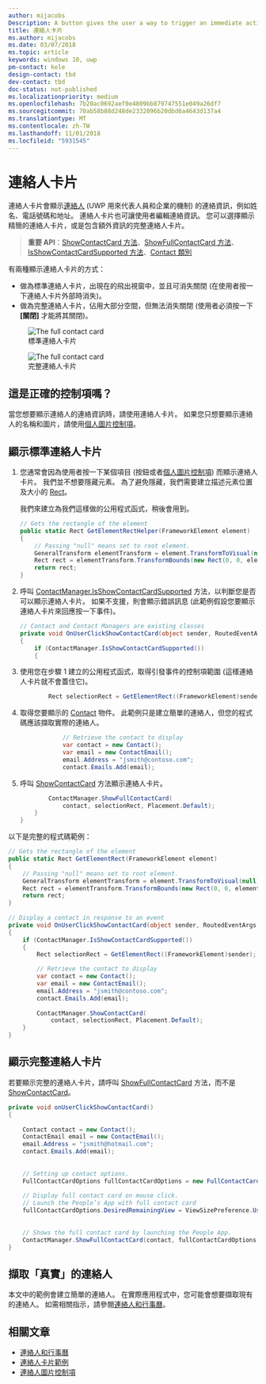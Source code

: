 ```yaml
---
author: mijacobs
Description: A button gives the user a way to trigger an immediate action.
title: 連絡人卡片
ms.author: mijacobs
ms.date: 03/07/2018
ms.topic: article
keywords: windows 10, uwp
pm-contact: kele
design-contact: tbd
dev-contact: tbd
doc-status: not-published
ms.localizationpriority: medium
ms.openlocfilehash: 7b20ac0692aef0e4809bb879747551e049a26df7
ms.sourcegitcommit: 70ab58b88d248de2332096b20dbd6a4643d137a4
ms.translationtype: MT
ms.contentlocale: zh-TW
ms.lasthandoff: 11/01/2018
ms.locfileid: "5931545"
---
```

# <a name="contact-card"></a>連絡人卡片

連絡人卡片會顯示[連絡人](//docs.microsoft.com/uwp/api/Windows.ApplicationModel.Contacts.Contact) (UWP 用來代表人員和企業的機制) 的連絡資訊，例如姓名、電話號碼和地址。  連絡人卡片也可讓使用者編輯連絡資訊。 您可以選擇顯示精簡的連絡人卡片，或是包含額外資訊的完整連絡人卡片。

> **重要 API**：[ShowContactCard 方法](/uwp/api/windows.applicationmodel.contacts.contactmanager#Windows_ApplicationModel_Contacts_ContactManager_ShowFullContactCard_Windows_ApplicationModel_Contacts_Contact_Windows_Foundation_Rect_)、[ShowFullContactCard 方法](/uwp/api/windows.applicationmodel.contacts.contactmanager#Windows_ApplicationModel_Contacts_ContactManager_ShowContactCard_Windows_ApplicationModel_Contacts_Contact_Windows_ApplicationModel_Contacts_FullContactCardOptions_)、[IsShowContactCardSupported 方法](/uwp/api/windows.applicationmodel.contacts.contactmanager.IsShowContactCardSupported)、[Contact 類別](//docs.microsoft.com/uwp/api/Windows.ApplicationModel.Contacts.Contact)  

有兩種顯示連絡人卡片的方式：  
* 做為標準連絡人卡片，出現在的飛出視窗中，並且可消失關閉 (在使用者按一下連絡人卡片外部時消失)。 
* 做為完整連絡人卡片，佔用大部分空間，但無法消失關閉 (使用者必須按一下 **\[關閉\]** 才能將其關閉)。 


<figure>
    <img src="images/contact-card/contact-card-standard.png" alt="The full contact card">
    <figcaption>標準連絡人卡片</figcaption>
</figure>

<figure>
    <img src="images/contact-card/contact-card-full.png" alt="The full contact card">
    <figcaption>完整連絡人卡片</figcaption>
</figure>


## <a name="is-this-the-right-control"></a>這是正確的控制項嗎？

當您想要顯示連絡人的連絡資訊時，請使用連絡人卡片。 如果您只想要顯示連絡人的名稱和圖片，請使用[個人圖片控制項](person-picture.md)。 


<!-- TODO: Add examples back when the contact card has been added. -->

<!-- ## Examples

<table>
<th align="left">XAML Controls Gallery<th>
<tr>
<td><img src="images/xaml-controls-gallery-sm.png" alt="XAML controls gallery"></img></td>
<td>
    <p>If you have the <strong style="font-weight: semi-bold">XAML Controls Gallery</strong> app installed, click here to <a href="xamlcontrolsgallery:/item/Button">open the app and see the Button in action</a>.</p>
    <ul>
    <li><a href="https://www.microsoft.com/store/productId/9MSVH128X2ZT">Get the XAML Controls Gallery app (Microsoft Store)</a></li>
    <li><a href="https://github.com/Microsoft/Windows-universal-samples/tree/master/Samples/XamlUIBasics">Get the source code (GitHub)</a></li>
    </ul>
</td>
</tr>
</table> -->

## <a name="show-a-standard-contact-card"></a>顯示標準連絡人卡片

1. 您通常會因為使用者按一下某個項目 (按鈕或者[個人圖片控制項](person-picture.md)) 而顯示連絡人卡片。 我們並不想要隱藏元素。 為了避免隱藏，我們需要建立描述元素位置及大小的 [Rect](/uwp/api/windows.foundation.rect)。 

    我們來建立為我們這樣做的公用程式函式，稍後會用到。
    ```csharp
    // Gets the rectangle of the element 
    public static Rect GetElementRectHelper(FrameworkElement element) 
    { 
        // Passing "null" means set to root element. 
        GeneralTransform elementTransform = element.TransformToVisual(null); 
        Rect rect = elementTransform.TransformBounds(new Rect(0, 0, element.ActualWidth, element.ActualHeight)); 
        return rect; 
    } 

    ```

2. 呼叫 [ContactManager.IsShowContactCardSupported](/uwp/api/windows.applicationmodel.contacts.contactmanager.IsShowContactCardSupported) 方法，以判斷您是否可以顯示連絡人卡片。 如果不支援，則會顯示錯誤訊息  (此範例假設您要顯示連絡人卡片來回應按一下事件)。
    ```csharp
    // Contact and Contact Managers are existing classes 
    private void OnUserClickShowContactCard(object sender, RoutedEventArgs e) 
    { 
        if (ContactManager.IsShowContactCardSupported()) 
        { 

    ```

3. 使用您在步驟 1 建立的公用程式函式，取得引發事件的控制項範圍 (這樣連絡人卡片就不會蓋住它)。

    ```csharp
            Rect selectionRect = GetElementRect((FrameworkElement)sender); 
    ```

4. 取得您要顯示的 [Contact](//docs.microsoft.com/uwp/api/Windows.ApplicationModel.Contacts.Contact) 物件。 此範例只是建立簡單的連絡人，但您的程式碼應該擷取實際的連絡人。 

    ```csharp
                // Retrieve the contact to display
                var contact = new Contact(); 
                var email = new ContactEmail(); 
                email.Address = "jsmith@contoso.com"; 
                contact.Emails.Add(email); 
    ```
5. 呼叫 [ShowContactCard](/uwp/api/windows.applicationmodel.contacts.contactmanager#Windows_ApplicationModel_Contacts_ContactManager_ShowFullContactCard_Windows_ApplicationModel_Contacts_Contact_Windows_Foundation_Rect_) 方法顯示連絡人卡片。 

    ```csharp
            ContactManager.ShowFullContactCard(
                contact, selectionRect, Placement.Default); 
        } 
    } 
    ```

以下是完整的程式碼範例：

```csharp
// Gets the rectangle of the element 
public static Rect GetElementRect(FrameworkElement element) 
{ 
    // Passing "null" means set to root element. 
    GeneralTransform elementTransform = element.TransformToVisual(null); 
    Rect rect = elementTransform.TransformBounds(new Rect(0, 0, element.ActualWidth, element.ActualHeight)); 
    return rect; 
} 
 
// Display a contact in response to an event
private void OnUserClickShowContactCard(object sender, RoutedEventArgs e) 
{ 
    if (ContactManager.IsShowContactCardSupported()) 
    { 
        Rect selectionRect = GetElementRect((FrameworkElement)sender);

        // Retrieve the contact to display
        var contact = new Contact(); 
        var email = new ContactEmail(); 
        email.Address = "jsmith@contoso.com"; 
        contact.Emails.Add(email); 
    
        ContactManager.ShowContactCard(
            contact, selectionRect, Placement.Default); 
    } 
} 

```

## <a name="show-a-full-contact-card"></a>顯示完整連絡人卡片

若要顯示完整的連絡人卡片，請呼叫 [ShowFullContactCard](/uwp/api/windows.applicationmodel.contacts.contactmanager#Windows_ApplicationModel_Contacts_ContactManager_ShowContactCard_Windows_ApplicationModel_Contacts_Contact_Windows_ApplicationModel_Contacts_FullContactCardOptions_) 方法，而不是 [ShowContactCard](/uwp/api/windows.applicationmodel.contacts.contactmanager#Windows_ApplicationModel_Contacts_ContactManager_ShowFullContactCard_Windows_ApplicationModel_Contacts_Contact_Windows_Foundation_Rect_)。

```csharp
private void onUserClickShowContactCard() 
{ 
   
    Contact contact = new Contact(); 
    ContactEmail email = new ContactEmail(); 
    email.Address = "jsmith@hotmail.com"; 
    contact.Emails.Add(email); 
 
 
    // Setting up contact options.     
    FullContactCardOptions fullContactCardOptions = new FullContactCardOptions(); 
 
    // Display full contact card on mouse click.   
    // Launch the People’s App with full contact card  
    fullContactCardOptions.DesiredRemainingView = ViewSizePreference.UseLess; 
     
 
    // Shows the full contact card by launching the People App. 
    ContactManager.ShowFullContactCard(contact, fullContactCardOptions); 
} 

```

## <a name="retrieving-real-contacts"></a>擷取「真實」的連絡人

本文中的範例會建立簡單的連絡人。 在實際應用程式中，您可能會想要擷取現有的連絡人。 如需相關指示，請參閱[連絡人和行事曆](/windows/uwp/contacts-and-calendar/)。




## <a name="related-articles"></a>相關文章
- [連絡人和行事曆](/windows/uwp/contacts-and-calendar/)
- [連絡人卡片範例](http://go.microsoft.com/fwlink/p/?LinkId=624040)
- [連絡人圖片控制項](/windows/uwp/controls-and-patterns/person-picture/)
